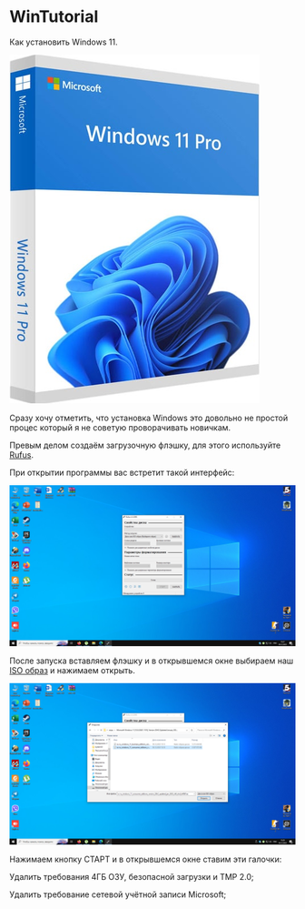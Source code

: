 # WinTutorial


Как установить Windows 11.


![Image alt](https://github.com/BlinchikCL09/WinTutorial/blob/main/win11md5-min.jpg)


Cразу хочу отметить, что установка Windows это довольно не простой процес который я не советую проворачивать новичкам.


Превым делом создаём загрузочную флэшку, для этого используйте [Rufus](https://github.com/BlinchikCL09/WinTutorial/blob/main/rufus-4.3.zip).


При открытии программы вас встретит такой интерфейс:


![Image alt](https://github.com/BlinchikCL09/WinTutorial/blob/main/Снимок%20экрана%20(1).png)


После запуска вставляем флэшку и в открывшемся окне выбираем наш [ISO образ](https://github.com/BlinchikCL09/WinTutorial/blob/main/rufus-4.3.zip) и нажимаем открыть.


![Image alt](https://github.com/BlinchikCL09/WinTutorial/blob/main/Снимок%20экрана%20(4).png)


Нажимаем кнопку СТАРТ и в открывшемся окне ставим эти галочки:


Удалить требования 4ГБ ОЗУ, безопасной загрузки и TMP 2.0;


Удалить требование сетевой учётной записи Microsoft;







